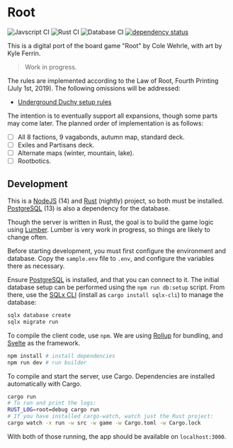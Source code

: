 # Root

![Javscript CI](https://github.com/foxfriends/root/workflows/Javscript%20CI/badge.svg)
![Rust CI](https://github.com/foxfriends/root/workflows/Rust%20CI/badge.svg)
![Database CI](https://github.com/foxfriends/root/workflows/Database%20CI/badge.svg)
[![dependency status](https://deps.rs/repo/github/foxfriends/root/status.svg)](https://deps.rs/repo/github/foxfriends/root)

This is a digital port of the board game "Root" by Cole Wehrle, with art by Kyle Ferrin.

> Work in progress.

The rules are implemented according to the Law of Root, Fourth Printing (July 1st, 2019).
The following omissions will be addressed:
*   [Underground Duchy setup rules](https://boardgamegeek.com/thread/2335654/article/33682756#33682756)

The intention is to eventually support all expansions, though some parts may come later.
The planned order of implementation is as follows:
- [ ] All 8 factions, 9 vagabonds, autumn map, standard deck.
- [ ] Exiles and Partisans deck.
- [ ] Alternate maps (winter, mountain, lake).
- [ ] Rootbotics.

## Development

This is a [NodeJS][] (14) and [Rust][] (nightly) project, so both must be installed.
[PostgreSQL][] (13) is also a dependency for the database.

[NodeJS]: https://nodejs.org/en/
[Rust]: https://rustup.rs/
[PostgreSQL]: https://www.postgresql.org/

Though the server is written in Rust, the goal is to build the game logic using
[Lumber][]. Lumber is very work in progress, so things are likely to change often.

[Lumber]: https://github.com/foxfriends/lumber

Before starting development, you must first configure the environment and database.
Copy the `sample.env` file to `.env`, and configure the variables there as necessary.

Ensure [PostgreSQL][] is installed, and that you can connect to it. The initial database
setup can be performed using the `npm run db:setup` script. From there, use the [SQLx CLI][]
(install as `cargo install sqlx-cli`) to manage the database:

```sh
sqlx database create
sqlx migrate run
```

[SQLx CLI]: https://github.com/launchbadge/sqlx/tree/master/sqlx-cli

To compile the client code, use `npm`. We are using [Rollup][] for bundling,
and [Svelte][] as the framework.

[Rollup]: https://rollupjs.org/
[Svelte]: https://svelte.dev/

```sh
npm install # install dependencies
npm run dev # run builder
```

To compile and start the server, use Cargo. Dependencies are installed automatically with Cargo.

```sh
cargo run
# To run and print the logs:
RUST_LOG=root=debug cargo run
# If you have installed cargo-watch, watch just the Rust project:
cargo watch -x run -w src -w game -w Cargo.toml -w Cargo.lock
```

With both of those running, the app should be available on `localhost:3000`.
